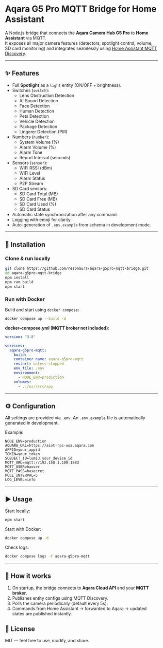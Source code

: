 # Aqara G5 Pro MQTT Bridge for Home Assistant

A Node.js bridge that connects the **Aqara Camera Hub G5 Pro** to **Home Assistant** via MQTT.  
It exposes all major camera features (detectors, spotlight control, volume, SD card monitoring) and integrates seamlessly using [Home Assistant MQTT Discovery](https://www.home-assistant.io/docs/mqtt/discovery/).

---

## ✨ Features

- Full **Spotlight** as a `light` entity (ON/OFF + brightness).
- Switches (`switch`):
  - Lens Obstruction Detection
  - AI Sound Detection
  - Face Detection
  - Human Detection
  - Pets Detection
  - Vehicle Detection
  - Package Detection
  - Lingerer Detection (PIR)
- Numbers (`number`):
  - System Volume (%)
  - Alarm Volume (%)
  - Alarm Tone
  - Report Interval (seconds)
- Sensors (`sensor`):
  - WiFi RSSI (dBm)
  - WiFi Level
  - Alarm Status
  - P2P Stream
- SD Card sensors:
  - SD Card Total (MB)
  - SD Card Free (MB)
  - SD Card Used (%)
  - SD Card Status
- Automatic state synchronization after any command.
- Logging with emoji for clarity.
- Auto-generation of `.env.example` from schema in development mode.

---

## 🚀 Installation

### Clone & run locally

```bash
git clone https://github.com/resonaura/aqara-g5pro-mqtt-bridge.git
cd aqara-g5pro-mqtt-bridge
npm install
npm run build
npm start
```

### Run with Docker

Build and start using `docker compose`:

```bash
docker compose up --build -d
```

**docker-compose.yml (MQTT broker not included):**

```yaml
version: "3.8"

services:
  aqara-g5pro-mqtt:
    build: .
    container_name: aqara-g5pro-mqtt
    restart: unless-stopped
    env_file: .env
    environment:
      - NODE_ENV=production
    volumes:
      - .:/usr/src/app
```

---

## ⚙️ Configuration

All settings are provided via `.env`.
An `.env.example` file is automatically generated in development.

Example:

```env
NODE_ENV=production
AQUARA_URL=https://aiot-rpc-usa.aqara.com
APPID=your_appid
TOKEN=your_token
SUBJECT_ID=lumi3.your_device_id
MQTT_URL=mqtt://192.168.1.100:1883
MQTT_USER=hauser
MQTT_PASS=hasecret
POLL_INTERVAL=5
LOG_LEVEL=info
```

---

## ▶️ Usage

Start locally:

```bash
npm start
```

Start with Docker:

```bash
docker compose up -d
```

Check logs:

```bash
docker compose logs -f aqara-g5pro-mqtt
```

---

## 📡 How it works

1. On startup, the bridge connects to **Aqara Cloud API** and your **MQTT broker**.
2. Publishes entity configs using MQTT Discovery.
3. Polls the camera periodically (default every 5s).
4. Commands from Home Assistant → forwarded to Aqara → updated states are published instantly.

## 📜 License

MIT — feel free to use, modify, and share.
